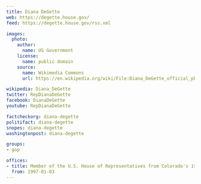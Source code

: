 ```yaml
---
title: Diana DeGette
web: https://degette.house.gov/
feed: https://degette.house.gov/rss.xml

images:
  photo:
    author:
      name: US Government
    license:
      name: public domain
    source:
      name: Wikimedia Commons
      url: https://en.wikipedia.org/wiki/File:Diana_DeGette_official_photo.jpg

wikipedia: Diana_DeGette
twitter: RepDianaDeGette
facebook: DianaDeGette
youtube: RepDianaDeGette

factcheckorg: diana-degette
politifact: diana-degette
snopes: diana-degette
washingtonpost: diana-degette

groups:
- gop

offices:
- title: Member of the U.S. House of Representatives from Colorado's 1st district
  from: 1997-01-03
---
```


